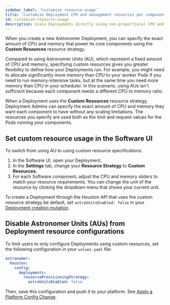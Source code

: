```yaml
---
sidebar_label: 'Customize resource usage'
title: 'Customize Deployment CPU and management resources per component'
id: customize-resource-usage
description: Scale Deployments directly using non-proportional CPU and memory specifications.
---
```


When you create a new Astronomer Deployment, you can specify the exact amount of CPU and memory that power its core components using the **Custom Resources** resource strategy.

Compared to using Astronomer Units (AU), which represent a fixed amount of CPU and memory, specifying custom resources gives you greater flexibility to define how your Deployments run. For example, you might need to allocate significantly more memory than CPU to your worker Pods if you need to run memory-intensive tasks, but at the same time you need more memory than CPU in your scheduler. In this scenario, using AUs isn't sufficient because each component needs a different CPU to memory ratio.

When a Deployment uses the **Custom Resources** resource strategy, Deployment Admins can specify the exact amount of CPU and memory they want each component to have without any scaling limitations. The resources you specify are used both as the limit and request values for the Pods running your components.

## Set custom resource usage in the Software UI

To switch from using AU to using custom resource specifications: 

1. In the Software UI, open your Deployment.
2. In the **Settings** tab, change your **Resource Strategy** to **Custom Resources**.
3. For each Software component, adjust the CPU and memory sliders to match your resource requirements. You can change the unit of the resource by clicking the dropdown menu that shows your current unit.

<Info>To create a Deployment through the Houston API that uses the custom resource strategy be default, set `astroUnitsEnabled: false` in your [Deployment creation mutation](houston-api.md#create-or-update-a-deployment-with-configurations).</Info>

## Disable Astronomer Units (AUs) from Deployment resource configurations

To limit users to only configure Deployments using custom resources, set the following configuration in your `values.yaml` file:

```yaml
astronomer:
  houston:
    config:
      deployments:
        resourceProvisioningStrategy:
          astroUnitsEnabled: false
```

Then, save this configuration and push it to your platform. See [Apply a Platform Config Change](apply-platform-config.md).
